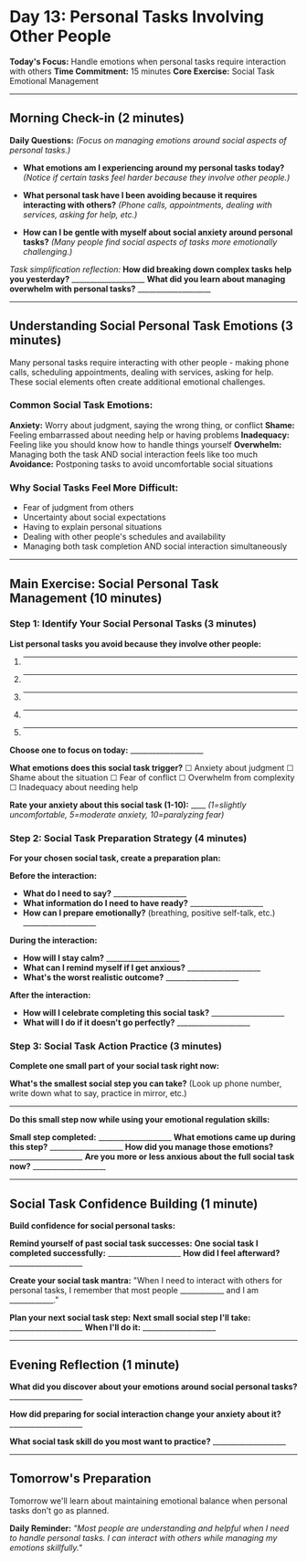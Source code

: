 # Day 13: Personal Tasks Involving Other People

**Today's Focus:** Handle emotions when personal tasks require interaction with others
**Time Commitment:** 15 minutes
**Core Exercise:** Social Task Emotional Management

---

## Morning Check-in (2 minutes)

**Daily Questions:** *(Focus on managing emotions around social aspects of personal tasks.)*

- **What emotions am I experiencing around my personal tasks today?**
  *(Notice if certain tasks feel harder because they involve other people.)*

- **What personal task have I been avoiding because it requires interacting with others?**
  *(Phone calls, appointments, dealing with services, asking for help, etc.)*

- **How can I be gentle with myself about social anxiety around personal tasks?**
  *(Many people find social aspects of tasks more emotionally challenging.)*

*Task simplification reflection:*
**How did breaking down complex tasks help you yesterday?** ____________________
**What did you learn about managing overwhelm with personal tasks?** ____________________

---

## Understanding Social Personal Task Emotions (3 minutes)

Many personal tasks require interacting with other people - making phone calls, scheduling appointments, dealing with services, asking for help. These social elements often create additional emotional challenges.

### Common Social Task Emotions:
**Anxiety:** Worry about judgment, saying the wrong thing, or conflict
**Shame:** Feeling embarrassed about needing help or having problems
**Inadequacy:** Feeling like you should know how to handle things yourself
**Overwhelm:** Managing both the task AND social interaction feels like too much
**Avoidance:** Postponing tasks to avoid uncomfortable social situations

### Why Social Tasks Feel More Difficult:
- Fear of judgment from others
- Uncertainty about social expectations
- Having to explain personal situations
- Dealing with other people's schedules and availability
- Managing both task completion AND social interaction simultaneously

---

## Main Exercise: Social Personal Task Management (10 minutes)

### Step 1: Identify Your Social Personal Tasks (3 minutes)

**List personal tasks you avoid because they involve other people:**

1. ____________________
2. ____________________
3. ____________________
4. ____________________
5. ____________________

**Choose one to focus on today:** ____________________

**What emotions does this social task trigger?**
☐ Anxiety about judgment ☐ Shame about the situation ☐ Fear of conflict ☐ Overwhelm from complexity ☐ Inadequacy about needing help

**Rate your anxiety about this social task (1-10):** ____
*(1=slightly uncomfortable, 5=moderate anxiety, 10=paralyzing fear)*

### Step 2: Social Task Preparation Strategy (4 minutes)

**For your chosen social task, create a preparation plan:**

**Before the interaction:**
- **What do I need to say?** ____________________
- **What information do I need to have ready?** ____________________
- **How can I prepare emotionally?** (breathing, positive self-talk, etc.) ____________________

**During the interaction:**
- **How will I stay calm?** ____________________
- **What can I remind myself if I get anxious?** ____________________
- **What's the worst realistic outcome?** ____________________

**After the interaction:**
- **How will I celebrate completing this social task?** ____________________
- **What will I do if it doesn't go perfectly?** ____________________

### Step 3: Social Task Action Practice (3 minutes)

**Complete one small part of your social task right now:**

**What's the smallest social step you can take?** (Look up phone number, write down what to say, practice in mirror, etc.)
____________________

**Do this small step now while using your emotional regulation skills:**

**Small step completed:** ____________________
**What emotions came up during this step?** ____________________
**How did you manage those emotions?** ____________________
**Are you more or less anxious about the full social task now?** ____________________

---

## Social Task Confidence Building (1 minute)

**Build confidence for social personal tasks:**

**Remind yourself of past social task successes:**
**One social task I completed successfully:** ____________________
**How did I feel afterward?** ____________________

**Create your social task mantra:**
"When I need to interact with others for personal tasks, I remember that most people ____________ and I am ____________."

**Plan your next social task step:**
**Next small social step I'll take:** ____________________
**When I'll do it:** ____________________

---

## Evening Reflection (1 minute)

**What did you discover about your emotions around social personal tasks?** ____________________

**How did preparing for social interaction change your anxiety about it?** ____________________

**What social task skill do you most want to practice?** ____________________

---

## Tomorrow's Preparation
Tomorrow we'll learn about maintaining emotional balance when personal tasks don't go as planned.

**Daily Reminder:**
*"Most people are understanding and helpful when I need to handle personal tasks. I can interact with others while managing my emotions skillfully."*